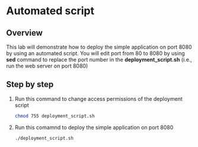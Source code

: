 # Automated script

## Overview

This lab will demonstrate how to deploy the simple application on port 8080 by using an automated script. You will edit port from 80 to 8080 by using **sed** command to replace the port number in the **deployment_script.sh** (i.e., run the web server on port 8080)

## Step by step
1. Run this command to change access permissions of the deployment script

    ```sh
    chmod 755 deployment_script.sh
    ```
2. Run this comamnd to deploy the simple application on port 8080

    ```sh
    ./deployment_script.sh
    ```
